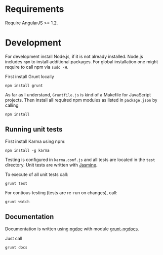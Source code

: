 # Requirements

Require AngularJS >= 1.2.

# Development

For development install Node.js, if it is not already installed. Node.js
includes `npm` to install additional packages. For global installation one
might require to call npm via `sudo -H`.

First install Grunt locally

    npm install grunt 

As far as I understand, `Gruntfile.js` is kind of a Makefile for JavaScript
projects. Then install all required npm modules as listed in `package.json`
by calling

    npm install

## Running unit tests

First install Karma using npm:

    npm install -g karma   

Testing is configured in `karma.conf.js` and all tests are located in the
`test` directory. Unit tests are written with
[Jasmine](http://pivotal.github.io/jasmine/).

To execute of all unit tests call:

    grunt test

For contious testing (tests are re-run on changes), call:

    grunt watch

## Documentation

Documentation is written using
[ngdoc](https://github.com/angular/angular.js/wiki/Writing-AngularJS-Documentation)
with module [grunt-ngdocs](https://www.npmjs.org/package/grunt-ngdoc).

Just call

    grunt docs
